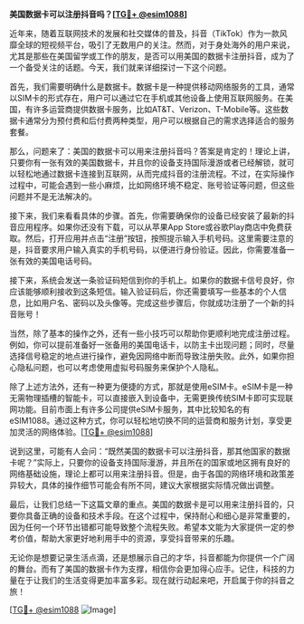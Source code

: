 **美国数据卡可以注册抖音吗？[[TG💪+ @esim1088](https://t.me/s/esim1088)]**

近年来，随着互联网技术的发展和社交媒体的普及，抖音（TikTok）作为一款风靡全球的短视频平台，吸引了无数用户的关注。然而，对于身处海外的用户来说，尤其是那些在美国留学或工作的朋友，是否可以用美国的数据卡注册抖音，成为了一个备受关注的话题。今天，我们就来详细探讨一下这个问题。

首先，我们需要明确什么是数据卡。数据卡是一种提供移动网络服务的工具，通常以SIM卡的形式存在，用户可以通过它在手机或其他设备上使用互联网服务。在美国，有许多运营商提供数据卡服务，比如AT&T、Verizon、T-Mobile等。这些数据卡通常分为预付费和后付费两种类型，用户可以根据自己的需求选择适合的服务套餐。

那么，问题来了：美国的数据卡可以用来注册抖音吗？答案是肯定的！理论上讲，只要你有一张有效的美国数据卡，并且你的设备支持国际漫游或者已经解锁，就可以轻松地通过数据卡连接到互联网，从而完成抖音的注册流程。不过，在实际操作过程中，可能会遇到一些小麻烦，比如网络环境不稳定、账号验证等问题，但这些问题并不是无法解决的。

接下来，我们来看看具体的步骤。首先，你需要确保你的设备已经安装了最新的抖音应用程序。如果你还没有下载，可以从苹果App Store或谷歌Play商店中免费获取。然后，打开应用并点击“注册”按钮，按照提示输入手机号码。这里需要注意的是，抖音要求用户输入真实的手机号码，以便进行身份验证。因此，你需要准备一张有效的美国电话号码。

接下来，系统会发送一条验证码短信到你的手机上。如果你的数据卡信号良好，你应该能够顺利接收到这条短信。输入验证码后，你还需要填写一些基本的个人信息，比如用户名、密码以及头像等。完成这些步骤后，你就成功注册了一个新的抖音账号！

当然，除了基本的操作之外，还有一些小技巧可以帮助你更顺利地完成注册过程。例如，你可以提前准备好一张备用的美国电话卡，以防主卡出现问题；同时，尽量选择信号稳定的地点进行操作，避免因网络中断而导致注册失败。此外，如果你担心隐私问题，也可以考虑使用虚拟号码服务来保护个人隐私。

除了上述方法外，还有一种更为便捷的方式，那就是使用eSIM卡。eSIM卡是一种无需物理插槽的智能卡，可以直接嵌入到设备中，无需更换传统SIM卡即可实现联网功能。目前市面上有许多公司提供eSIM卡服务，其中比较知名的有eSIM1088。通过这种方式，你可以轻松地切换不同的运营商和服务计划，享受更加灵活的网络体验。[[TG💪+ @esim1088](https://t.me/s/esim1088)]

说到这里，可能有人会问：“既然美国的数据卡可以注册抖音，那其他国家的数据卡呢？”实际上，只要你的设备支持国际漫游，并且所在的国家或地区拥有良好的网络基础设施，理论上都可以用来注册抖音。但是，由于各国的网络环境和政策差异较大，具体的操作细节可能会有所不同，建议大家根据实际情况做出调整。

最后，让我们总结一下这篇文章的重点。美国的数据卡是可以用来注册抖音的，只要你具备正确的设备和技术手段。在这个过程中，保持耐心和细心是非常重要的，因为任何一个环节出错都可能导致整个流程失败。希望本文能为大家提供一定的参考价值，帮助大家更好地利用手中的资源，享受抖音带来的乐趣。

无论你是想要记录生活点滴，还是想展示自己的才华，抖音都能为你提供一个广阔的舞台。而有了美国的数据卡作为支撑，相信你会更加得心应手。记住，科技的力量在于让我们的生活变得更加丰富多彩。现在就行动起来吧，开启属于你的抖音之旅！

[[TG💪+ @esim1088](https://t.me/s/esim1088) ![Image](https://i.postimg.cc/4NQfJmqS/Snipaste-2025-05-13-00-14-12.png)]